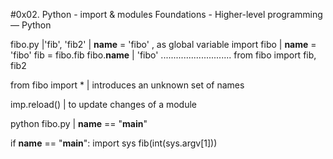 #0x02. Python - import & modules
 Foundations - Higher-level programming ― Python

fibo.py   |'fib', 'fib2'
          | __name__ = 'fibo'   , as global variable
import fibo
          | __name__ = 'fibo' 
fib = fibo.fib
fibo.__name__     | 'fibo'
............................
from fibo import fib, fib2

from fibo import *      |  introduces an unknown set of names

imp.reload()    |  to update changes of a module

python fibo.py <arguments>     | __name__ == "__main__"

if __name__ == "__main__":
    import sys
    fib(int(sys.argv[1]))
    
    


